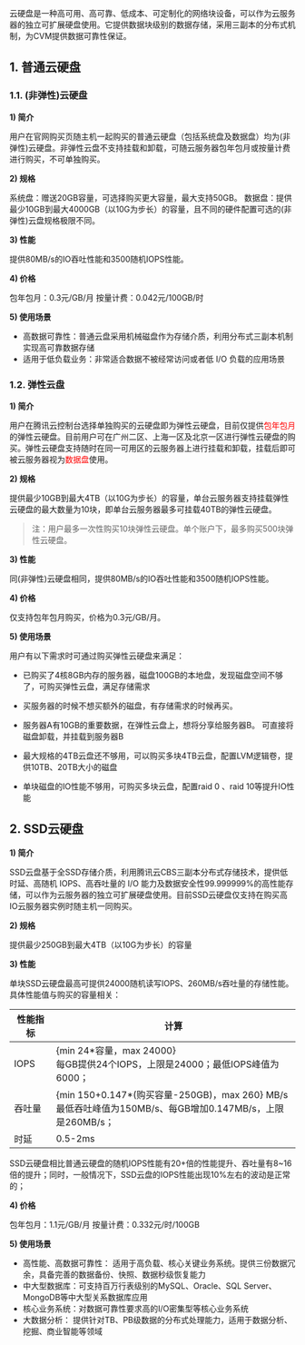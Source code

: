 云硬盘是一种高可用、高可靠、低成本、可定制化的网络块设备，可以作为云服务器的独立可扩展硬盘使用。它提供数据块级别的数据存储，采用三副本的分布式机制，为CVM提供数据可靠性保证。

## 1. 普通云硬盘
### 1.1. (非弹性)云硬盘
**1) 简介**

用户在官网购买页随主机一起购买的普通云硬盘（包括系统盘及数据盘）均为(非弹性)云硬盘。非弹性云盘不支持挂载和卸载，可随云服务器包年包月或按量计费进行购买，不可单独购买。

**2) 规格**

系统盘：赠送20GB容量，可选择购买更大容量，最大支持50GB。
数据盘：提供最少10GB到最大4000GB（以10G为步长）的容量，且不同的硬件配置可选的(非弹性)云盘规格极限不同。

**3) 性能**

提供80MB/s的IO吞吐性能和3500随机IOPS性能。

**4) 价格**

包年包月：0.3元/GB/月
按量计费：0.042元/100GB/时

**5) 使用场景**

- 高数据可靠性：普通云盘采用机械磁盘作为存储介质，利用分布式三副本机制实现高可靠数据存储
- 适用于低负载业务：非常适合数据不被经常访问或者低 I/O 负载的应用场景

### 1.2. 弹性云盘

**1) 简介**

用户在腾讯云控制台选择单独购买的云硬盘即为弹性云硬盘，目前仅提供<font color="red">包年包月</font>的弹性云硬盘。目前用户可在广州二区、上海一区及北京一区进行弹性云硬盘的购买。弹性云硬盘支持随时在同一可用区的云服务器上进行挂载和卸载，挂载后即可被云服务器视为<font color="red">数据盘</font>使用。

**2) 规格**

提供最少10GB到最大4TB（以10G为步长）的容量，单台云服务器支持挂载弹性云硬盘的最大数量为10块，即单台云服务器最多可挂载40TB的弹性云硬盘。

>注：用户最多一次性购买10块弹性云硬盘。单个账户下，最多购买500块弹性云硬盘。

**3) 性能**

同(非弹性)云硬盘相同，提供80MB/s的IO吞吐性能和3500随机IOPS性能。

**4) 价格**

仅支持包年包月购买，价格为0.3元/GB/月。

**5) 使用场景**

用户有以下需求时可通过购买弹性云硬盘来满足：
- 已购买了4核8GB内存的服务器，磁盘100GB的本地盘，发现磁盘空间不够了，可购买弹性云盘，满足存储需求

- 买服务器的时候不想买额外的磁盘，有存储需求的时候再买。

- 服务器A有10GB的重要数据，在弹性云盘上，想将分享给服务器B。 可直接将磁盘卸载，并挂载到服务器B

- 最大规格的4TB云盘还不够用，可以购买多块4TB云盘，配置LVM逻辑卷，提供10TB、20TB大小的磁盘

- 单块磁盘的IO性能不够用，可购买多块云盘，配置raid 0 、raid 10等提升IO性能

## 2. SSD云硬盘
**1) 简介**

SSD云盘基于全SSD存储介质，利用腾讯云CBS三副本分布式存储技术，提供低时延、高随机 IOPS、高吞吐量的 I/O 能力及数据安全性99.999999%的高性能存储，可以作为云服务器的独立可扩展硬盘使用。目前SSD云硬盘仅支持在购买高IO云服务器实例时随主机一同购买。

**2) 规格**

提供最少250GB到最大4TB（以10G为步长）的容量

**3) 性能**

单块SSD云硬盘最高可提供24000随机读写IOPS、260MB/s吞吐量的存储性能。具体性能值与购买的容量相关：

| 性能指标 |计算 |
|---------|---------|
| IOPS | {min 24\*容量，max 24000}<br>每GB提供24个IOPS，上限是24000；最低IOPS峰值为6000； |
| 吞吐量 |{min 150+0.147\*(购买容量-250GB)，max 260} MB/s<br>最低吞吐峰值为150MB/s、每GB增加0.147MB/s，上限是260MB/s； |
| 时延 |	0.5-2ms |

SSD云硬盘相比普通云硬盘的随机IOPS性能有20+倍的性能提升、吞吐量有8~16倍的提升；同时，一般情况下，SSD云盘的IOPS性能出现10%左右的波动是正常的；

**4) 价格**

包年包月：1.1元/GB/月
按量计费：0.332元/时/100GB

**5) 使用场景**

- 高性能、高数据可靠性： 适用于高负载、核心关键业务系统。提供三份数据冗余，具备完善的数据备份、快照、数据秒级恢复能力 
- 中大型数据库：可支持百万行表级别的MySQL、Oracle、SQL Server、MongoDB等中大型关系数据库应用 
- 核心业务系统：对数据可靠性要求高的I/O密集型等核心业务系统 
- 大数据分析： 提供针对TB、PB级数据的分布式处理能力，适用于数据分析、挖掘、商业智能等领域